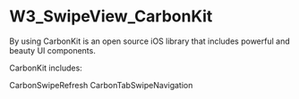 # W3_SwipeView_CarbonKit
By using CarbonKit is an open source iOS library that includes powerful and beauty UI components.

CarbonKit includes:

CarbonSwipeRefresh
CarbonTabSwipeNavigation
